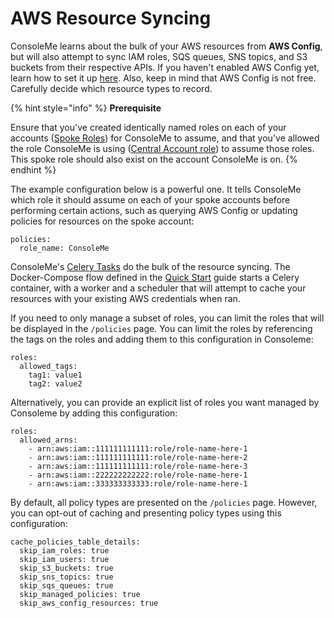 # AWS Resource Syncing

ConsoleMe learns about the bulk of your AWS resources from **AWS Config**, but will also attempt to sync IAM roles, SQS queues, SNS topics, and S3 buckets from their respective APIs. If you haven't enabled AWS Config yet, learn how to set it up [here](https://docs.aws.amazon.com/config/latest/developerguide/gs-console.html). Also, keep in mind that AWS Config is not free. Carefully decide which resource types to record.

{% hint style="info" %}
**Prerequisite**

Ensure that you've created identically named roles on each of your accounts \([Spoke Roles](../prerequisites/required-iam-permissions/spoke-accounts-consoleme.md)\) for ConsoleMe to assume, and that you've allowed the role ConsoleMe is using \([Central Account role](../prerequisites/required-iam-permissions/central-account-consolemeinstanceprofile.md)\) to assume those roles. This spoke role should also exist on the account ConsoleMe is on.
{% endhint %}

The example configuration below is a powerful one. It tells ConsoleMe which role it should assume on each of your spoke accounts before performing certain actions, such as querying AWS Config or updating policies for resources on the spoke account:

```text
policies:
  role_name: ConsoleMe
```

ConsoleMe's [Celery Tasks](https://github.com/Netflix/consoleme/blob/master/consoleme/celery/celery_tasks.py) do the bulk of the resource syncing. The Docker-Compose flow defined in the [Quick Start](../quick-start/) guide starts a Celery container, with a worker and a scheduler that will attempt to cache your resources with your existing AWS credentials when ran.

If you need to only manage a subset of roles, you can limit the roles that will be displayed in the `/policies` page. You can limit the roles by referencing the tags on the roles and adding them to this configuration in Consoleme:

```text
roles:
  allowed_tags:
    tag1: value1
    tag2: value2
```

Alternatively, you can provide an explicit list of roles you want managed by Consoleme by adding this configuration:

```text
roles:
  allowed_arns:
    - arn:aws:iam::111111111111:role/role-name-here-1
    - arn:aws:iam::111111111111:role/role-name-here-2
    - arn:aws:iam::111111111111:role/role-name-here-3
    - arn:aws:iam::222222222222:role/role-name-here-1
    - arn:aws:iam::333333333333:role/role-name-here-1
```

By default, all policy types are presented on the `/policies` page. However, you can opt-out of caching and presenting policy types using this configuration:

```text
cache_policies_table_details:
  skip_iam_roles: true
  skip_iam_users: true
  skip_s3_buckets: true
  skip_sns_topics: true
  skip_sqs_queues: true
  skip_managed_policies: true
  skip_aws_config_resources: true
```
